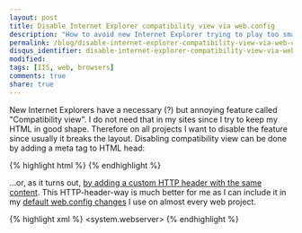 ```yaml
---
layout: post
title: Disable Internet Explorer compatibility view via web.config
description: "How to avoid new Internet Explorer trying to play too smart."
permalink: /blog/disable-internet-explorer-compatibility-view-via-web-config
disqus_identifier: disable-internet-explorer-compatibility-view-via-web-config
modified:
tags: [IIS, web, browsers]
comments: true
share: true
---
```


New Internet Explorers have a necessary (?) but annoying feature called "Compatibility view". 
I do not need that in my sites since I try to keep my HTML in good shape. Therefore on 
all projects I want to disable the feature since usually it breaks the layout. Disabling 
compatibility view can be done by adding a meta tag to HTML head:

{% highlight html %}
<meta http-equiv="X-UA-Compatible" content="IE=edge" >
{% endhighlight %}

…or, as it turns out, 
[by adding a custom HTTP header with the same content](http://msdn.microsoft.com/en-us/library/cc288325(v=vs.85).aspx). 
This HTTP-header-way is much better for me as I can include it in my 
[default web.config changes](http://teelahti.fi/blog/iis-7.x-cache-optimizations) I 
use on almost every web project. 

{% highlight xml %}
<system.webserver>
  <httpProtocol>
    <customHeaders>
      <!-- No need to expose the platform -->
      <remove 
        name="X-Powered-By" />
      <!-- Do not show IE compatibility view -->
      <remove 
        name="X-UA-Compatible"/>
      <add 
        name="X-UA-Compatible" 
        value="IE=edge"/>
    </customHeaders>
  </httpProtocol>
{% endhighlight %}